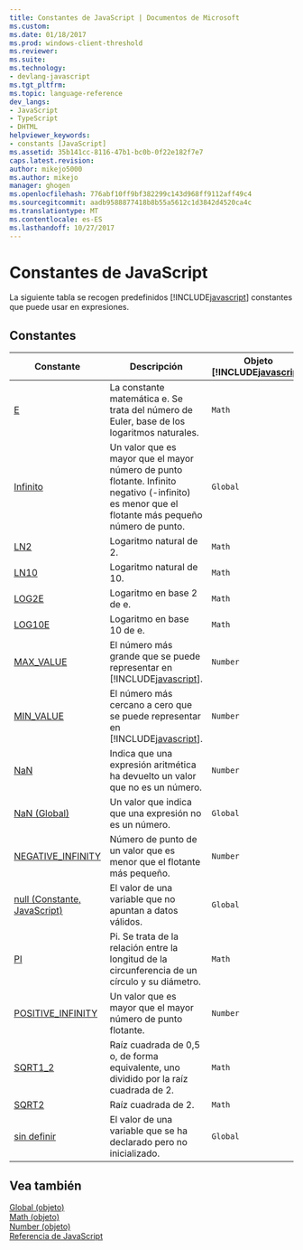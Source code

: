```yaml
---
title: Constantes de JavaScript | Documentos de Microsoft
ms.custom: 
ms.date: 01/18/2017
ms.prod: windows-client-threshold
ms.reviewer: 
ms.suite: 
ms.technology:
- devlang-javascript
ms.tgt_pltfrm: 
ms.topic: language-reference
dev_langs:
- JavaScript
- TypeScript
- DHTML
helpviewer_keywords:
- constants [JavaScript]
ms.assetid: 35b141cc-8116-47b1-bc0b-0f22e182f7e7
caps.latest.revision: 
author: mikejo5000
ms.author: mikejo
manager: ghogen
ms.openlocfilehash: 776abf10ff9bf382299c143d968ff9112aff49c4
ms.sourcegitcommit: aadb9588877418b8b55a5612c1d3842d4520ca4c
ms.translationtype: MT
ms.contentlocale: es-ES
ms.lasthandoff: 10/27/2017
---
```

# <a name="javascript-constants"></a>Constantes de JavaScript
La siguiente tabla se recogen predefinidos [!INCLUDE[javascript](../../javascript/includes/javascript-md.md)] constantes que puede usar en expresiones.  
  
## <a name="constants"></a>Constantes  
  
|Constante|Descripción|Objeto [!INCLUDE[javascript](../../javascript/includes/javascript-md.md)]|  
|--------------|-----------------|-----------------------------------------------------------------------|  
|[E](../../javascript/reference/math-constants-javascript.md)|La constante matemática e. Se trata del número de Euler, base de los logaritmos naturales.|`Math`|  
|[Infinito](../../javascript/reference/infinity-constant-javascript.md)|Un valor que es mayor que el mayor número de punto flotante. Infinito negativo (-infinito) es menor que el flotante más pequeño número de punto.|`Global`|  
|[LN2](../../javascript/reference/math-constants-javascript.md)|Logaritmo natural de 2.|`Math`|  
|[LN10](../../javascript/reference/math-constants-javascript.md)|Logaritmo natural de 10.|`Math`|  
|[LOG2E](../../javascript/reference/math-constants-javascript.md)|Logaritmo en base 2 de e.|`Math`|  
|[LOG10E](../../javascript/reference/math-constants-javascript.md)|Logaritmo en base 10 de e.|`Math`|  
|[MAX_VALUE](../../javascript/reference/number-constants-javascript.md)|El número más grande que se puede representar en [!INCLUDE[javascript](../../javascript/includes/javascript-md.md)].|`Number`|  
|[MIN_VALUE](../../javascript/reference/number-constants-javascript.md)|El número más cercano a cero que se puede representar en [!INCLUDE[javascript](../../javascript/includes/javascript-md.md)].|`Number`|  
|[NaN](../../javascript/reference/number-constants-javascript.md)|Indica que una expresión aritmética ha devuelto un valor que no es un número.|`Number`|  
|[NaN (Global)](../../javascript/reference/nan-constant-javascript.md)|Un valor que indica que una expresión no es un número.|`Global`|  
|[NEGATIVE_INFINITY](../../javascript/reference/number-constants-javascript.md)|Número de punto de un valor que es menor que el flotante más pequeño.|`Number`|  
|[null (Constante, JavaScript)](../../javascript/reference/null-constant-javascript.md)|El valor de una variable que no apuntan a datos válidos.|`Global`|  
|[PI](../../javascript/reference/math-constants-javascript.md)|Pi. Se trata de la relación entre la longitud de la circunferencia de un círculo y su diámetro.|`Math`|  
|[POSITIVE_INFINITY](../../javascript/reference/number-constants-javascript.md)|Un valor que es mayor que el mayor número de punto flotante.|`Number`|  
|[SQRT1_2](../../javascript/reference/math-constants-javascript.md)|Raíz cuadrada de 0,5 o, de forma equivalente, uno dividido por la raíz cuadrada de 2.|`Math`|  
|[SQRT2](../../javascript/reference/math-constants-javascript.md)|Raíz cuadrada de 2.|`Math`|  
|[sin definir](../../javascript/reference/undefined-constant-javascript.md)|El valor de una variable que se ha declarado pero no inicializado.|`Global`|  
  
## <a name="see-also"></a>Vea también  
 [Global (objeto)](../../javascript/reference/global-object-javascript.md)   
 [Math (objeto)](../../javascript/reference/math-object-javascript.md)   
 [Number (objeto)](../../javascript/reference/number-object-javascript.md)   
 [Referencia de JavaScript](../../javascript/reference/javascript-reference.md)